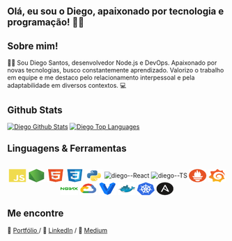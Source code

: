 ## Olá, eu sou o Diego, apaixonado por tecnologia e programação! 🧑‍💻
## Sobre mim!
 ✍🏻 Sou Diego Santos, desenvolvedor Node.js e DevOps. Apaixonado por novas tecnologias, busco constantemente aprendizado. Valorizo o trabalho em equipe e me destaco pelo relacionamento interpessoal e pela adaptabilidade em diversos contextos. 💻
 
## Github Stats
<a href="https://github.com/diegosntts/diegosntts.git"><img alt="Diego Github Stats" height="180em" src="https://github-readme-stats.vercel.app/api?username=diegosntts&show_icons=true&count_private=true&theme=react&hide_border=true&bg_color=0D1117" /></a>
<a href="https://github.com/diegosntts/diegosntts.git"><img alt="Diego Top Languages" height="180em" src="https://github-readme-stats.vercel.app/api/top-langs/?username=diegosntts&langs_count=10&count_private=true&layout=compact&theme=react&hide_border=true&bg_color=0D1117&hide=javascript" /></a>
  
## Linguagens & Ferramentas
<div align="center"><br>
  <img align="center" alt="diego--Js" height="30" width="40" src="https://raw.githubusercontent.com/devicons/devicon/master/icons/javascript/javascript-plain.svg">
  <img align="center" alt="diego-nodejs" height="30" width="40" src="https://raw.githubusercontent.com/devicons/devicon/master/icons/nodejs/nodejs-original.svg">
  <img align="center" alt="diego--HTML" height="30" width="40" src="https://raw.githubusercontent.com/devicons/devicon/master/icons/html5/html5-original.svg">
  <img align="center" alt="diego--CSS" height="30" width="40" src="https://raw.githubusercontent.com/devicons/devicon/master/icons/css3/css3-original.svg">
  <img align="center" alt="diego--Python" height="30" width="40" src="https://raw.githubusercontent.com/devicons/devicon/master/icons/python/python-original.svg">
  <img align="center" alt="diego--React" height="30" width="40" src="https://cdn.jsdelivr.net/gh/devicons/devicon/icons/react/react-original.svg" />
  <img align="center" alt="diego--TS" height="30" width="40" src="https://cdn.jsdelivr.net/gh/devicons/devicon/icons/typescript/typescript-original.svg" />
  <img align="center" alt="diego-prometheus" height="30" width="40" src="https://raw.githubusercontent.com/devicons/devicon/master/icons/prometheus/prometheus-original.svg">
  <img align="center" alt="diego-grafana" height="30" width="40" src="https://raw.githubusercontent.com/devicons/devicon/master/icons/grafana/grafana-original.svg">
  <img align="center" alt="diego-nginx" height="30" width="40" src="https://raw.githubusercontent.com/devicons/devicon/master/icons/nginx/nginx-original.svg">
  <img align="center" alt="diego-gcp" height="30" width="40" src="https://raw.githubusercontent.com/devicons/devicon/master/icons/googlecloud/googlecloud-original.svg">
  <img align="center" alt="diego-vagrant" height="30" width="40" src="https://raw.githubusercontent.com/devicons/devicon/master/icons/vagrant/vagrant-original.svg">
  <img align="center" alt="diego-docker" height="30" width="40" src="https://raw.githubusercontent.com/devicons/devicon/master/icons/docker/docker-original.svg">
  <img align="center" alt="diego-kubernetes" height="30" width="40" src="https://raw.githubusercontent.com/devicons/devicon/master/icons/kubernetes/kubernetes-plain.svg">
  <img align="center" alt="diego-ansible" height="30" width="40" src="https://raw.githubusercontent.com/devicons/devicon/master/icons/ansible/ansible-original.svg">

</div>

  ###

  
## Me encontre
🔗 [Portfólio ](https://profile-web-rho.vercel.app/) / 💼 [LinkedIn](https://www.linkedin.com/in/diego-sousa-devops/) / 📖 [Medium](https://medium.com/@diegodevs)  
